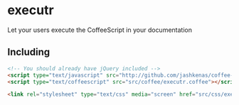 executr
=======

Let your users execute the CoffeeScript in your documentation

Including
--------

````html
<!-- You should already have jQuery included -->
<script type="text/javascript" src="http://github.com/jashkenas/coffee-script/raw/master/extras/coffee-script.js"></script>
<script type="text/coffeescript" src="src/coffee/executr.coffee"></script>

<link rel="stylesheet" type="text/css" media="screen" href="src/css/executr.css">
````
